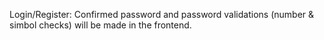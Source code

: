 Login/Register:
Confirmed password and password validations (number & simbol checks) will be made in the frontend.

